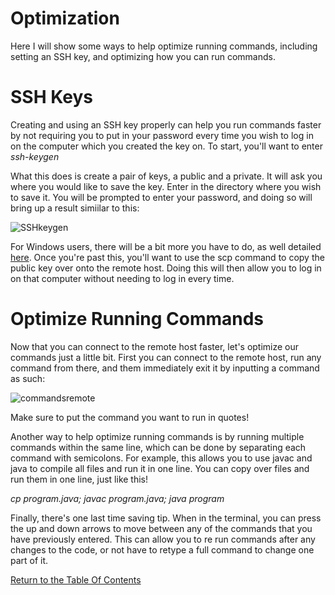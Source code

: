 
# Optimization

Here I will show some ways to help optimize running commands, including setting an SSH key, and optimizing how you can run commands.

# SSH Keys

Creating and using an SSH key properly can help you run commands faster by not requiring you to put in your password every time you wish to log in on the computer which you created the key on. To start, you'll want to enter *ssh-keygen*

What this does is create a pair of keys, a public and a private. It will ask you where you would like to save the key. Enter in the directory where you wish to save it. You will be prompted to enter your password, and doing so will bring up a result simiilar to this:

![SSHkeygen](https://i.ibb.co/6JW7wgv/SSH-Keygen.png)

For Windows users, there will be a bit more you have to do, as well detailed [here](https://docs.microsoft.com/en-us/windows-server/administration/openssh/openssh_keymanagement#user-key-generation). Once you're past this, you'll want to use the scp command to copy the public key over onto the remote host. Doing this will then allow you to log in on that computer without needing to log in every time.

# Optimize Running Commands

Now that you can connect to the remote host faster, let's optimize our commands just a little bit. First you can connect to the remote host, run any command from there, and them immediately exit it by inputting a command as such: 

![commandsremote](https://i.ibb.co/86CDrwf/Optimize.png)

Make sure to put the command you want to run in quotes!

Another way to help optimize running commands is by running multiple commands within the same line, which can be done by separating each command with semicolons. For example, this allows you to use javac and java to compile all files and run it in one line. You can copy over files and run them in one line, just like this! 

*cp program.java; javac program.java; java program*

Finally, there's one last time saving tip. When in the terminal, you can press the up and down arrows to move between any of the commands that you have previously entered. This can allow you to re run commands after any changes to the code, or not have to retype a full command to change one part of it.

[Return to the Table Of Contents](index.md)

